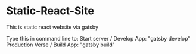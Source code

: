 # Static-React-Site
This is static react website via gatsby

Type this in command line to:
Start server / Develop App: "gatsby develop" 
<br />
Production Verse / Build App: "gatsby build"
